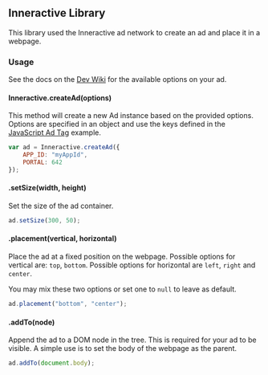 ## Inneractive Library

This library used the Inneractive ad network to create an ad and place it in a webpage.

### Usage

See the docs on the [Dev Wiki](https://inneractive.jira.com/wiki/display/DevWiki/JavaScript+Ad+Tag) for the available options on your ad.

#### Inneractive.createAd(options)

This method will create a new Ad instance based on the provided options. Options are specified in an object and use the keys defined in the [JavaScript Ad Tag](https://inneractive.jira.com/wiki/display/DevWiki/JavaScript+Ad+Tag) example.

~~~javascript
var ad = Inneractive.createAd({
	APP_ID: "myAppId",
	PORTAL: 642
});
~~~

#### .setSize(width, height)
Set the size of the ad container.

~~~javascript
ad.setSize(300, 50);
~~~ 

#### .placement(vertical, horizontal)
Place the ad at a fixed position on the webpage. Possible options for vertical are: `top`, `bottom`. Possible options for horizontal are `left`, `right` and `center`.

You may mix these two options or set one to `null` to leave as default.

~~~javascript
ad.placement("bottom", "center");
~~~

#### .addTo(node)
Append the ad to a DOM node in the tree. This is required for your ad to be visible. A simple use is to set the body of the webpage as the parent.

~~~javascript
ad.addTo(document.body);
~~~
